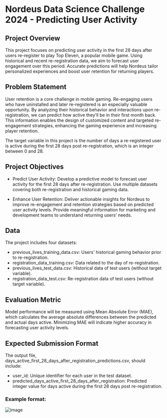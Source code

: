 # Nordeus Data Science Challenge 2024 - Predicting User Activity

## Project Overview
This project focuses on predicting user activity in the first 28 days after users re-register to play Top Eleven, a popular mobile game. Using historical and recent re-registration data, we aim to forecast user engagement over this period. Accurate predictions will help Nordeus tailor personalized experiences and boost user retention for returning players.

## Problem Statement
User retention is a core challenge in mobile gaming. Re-engaging users who have uninstalled and later re-registered is an especially valuable opportunity. By analyzing their historical behavior and interactions upon re-registration, we can predict how active they’ll be in their first month back. This information enables the design of customized content and targeted re-engagement strategies, enhancing the gaming experience and increasing player retention.

The target variable in this project is the number of days a re-registered user is active during the first 28 days post re-registration, which is an integer between 0 and 28.

## Project Objectives
- Predict User Activity:
Develop a predictive model to forecast user activity for the first 28 days after re-registration.
Use multiple datasets covering both re-registration and historical gaming data.

- Enhance User Retention:
Deliver actionable insights for Nordeus to improve re-engagement and retention strategies based on predicted user activity levels.
Provide meaningful information for marketing and development teams to understand returning users’ needs.

## Data
The project includes four datasets:

- previous_lives_training_data.csv: Users' historical gaming behavior prior to re-registration.
- registration_data_training.csv: Data related to the day of re-registration.
- previous_lives_test_data.csv: Historical data of test users (without target variable).
- registration_data_test.csv: Re-registration data of test users (without target variable).

## Evaluation Metric
Model performance will be measured using Mean Absolute Error (MAE), which calculates the average absolute differences between the predicted and actual days active. Minimizing MAE will indicate higher accuracy in forecasting user activity levels.

## Expected Submission Format
The output file, days_active_first_28_days_after_registration_predictions.csv, should include:

- user_id: Unique identifier for each user in the test dataset.
- predicted_days_active_first_28_days_after_registration: Predicted integer value for days active during the first 28 days post re-registration.

### Example format:

![image](https://github.com/user-attachments/assets/c167c984-a3f4-4a5a-941c-c2fd183e02de)


